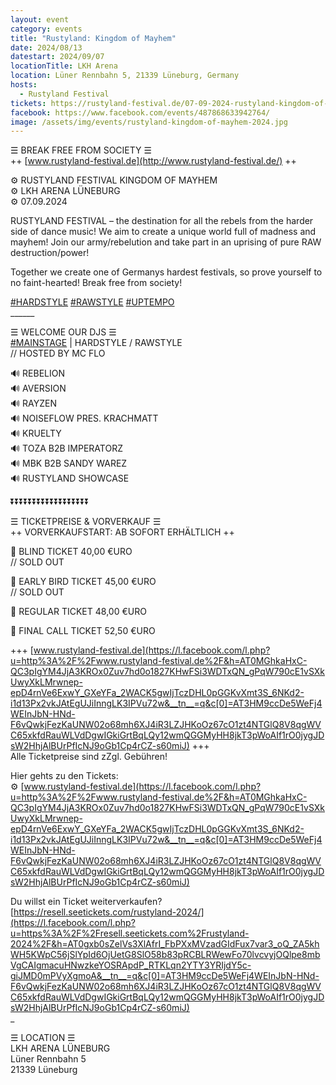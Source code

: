 ```yaml
---
layout: event
category: events
title: "Rustyland: Kingdom of Mayhem"
date: 2024/08/13
datestart: 2024/09/07
locationTitle: LKH Arena
location: Lüner Rennbahn 5, 21339 Lüneburg, Germany
hosts:
  - Rustyland Festival
tickets: https://rustyland-festival.de/07-09-2024-rustyland-kingdom-of-mayhem/
facebook: https://www.facebook.com/events/487868633942764/
image: /assets/img/events/rustyland-kingdom-of-mayhem-2024.jpg
---
```


☰ BREAK FREE FROM SOCIETY ☰  
++ [www.rustyland-festival.de](http://www.rustyland-festival.de/) ++

⚙️ RUSTYLAND FESTIVAL KINGDOM OF MAYHEM  
⚙️ LKH ARENA LÜNEBURG  
⚙️ 07.09.2024

RUSTYLAND FESTIVAL – the destination for all the rebels from the harder side of dance music! We aim to create a unique world full of madness and mayhem! Join our army/rebelution and take part in an uprising of pure RAW destruction/power!

Together we create one of Germanys hardest festivals, so prove yourself to no faint-hearted! Break free from society!

[#HARDSTYLE](https://www.facebook.com/hashtag/hardstyle?__eep__=6&__cft__[0]=AZUkgwLD0LvvT6wUiHBvpJ05APi1QK1gQV7epIJM4yHs5LRI4qpzco2U_RjNmp2ytLVyvhpSc-1t55RTs_yRIFlEPkbyji3noMSZHbrldNVPyn60p0QCqHWFhUbaK-ffnvl7EhJGR5IiIU4PdY7zNsCwhonURcVkj4xQIr4RQY-Jzg&__tn__=q) [#RAWSTYLE](https://www.facebook.com/hashtag/rawstyle?__eep__=6&__cft__[0]=AZUkgwLD0LvvT6wUiHBvpJ05APi1QK1gQV7epIJM4yHs5LRI4qpzco2U_RjNmp2ytLVyvhpSc-1t55RTs_yRIFlEPkbyji3noMSZHbrldNVPyn60p0QCqHWFhUbaK-ffnvl7EhJGR5IiIU4PdY7zNsCwhonURcVkj4xQIr4RQY-Jzg&__tn__=q) [#UPTEMPO](https://www.facebook.com/hashtag/uptempo?__eep__=6&__cft__[0]=AZUkgwLD0LvvT6wUiHBvpJ05APi1QK1gQV7epIJM4yHs5LRI4qpzco2U_RjNmp2ytLVyvhpSc-1t55RTs_yRIFlEPkbyji3noMSZHbrldNVPyn60p0QCqHWFhUbaK-ffnvl7EhJGR5IiIU4PdY7zNsCwhonURcVkj4xQIr4RQY-Jzg&__tn__=q)  
\_\_\_\_\_\_

☰ WELCOME OUR DJS ☰  
[#MAINSTAGE](https://www.facebook.com/hashtag/mainstage?__eep__=6&__cft__[0]=AZUkgwLD0LvvT6wUiHBvpJ05APi1QK1gQV7epIJM4yHs5LRI4qpzco2U_RjNmp2ytLVyvhpSc-1t55RTs_yRIFlEPkbyji3noMSZHbrldNVPyn60p0QCqHWFhUbaK-ffnvl7EhJGR5IiIU4PdY7zNsCwhonURcVkj4xQIr4RQY-Jzg&__tn__=q) | HARDSTYLE / RAWSTYLE  
// HOSTED BY MC FLO

🔊 REBELION  
🔊 AVERSION  
🔊 RAYZEN  
🔊 NOISEFLOW PRES. KRACHMATT  
🔊 KRUELTY  
🔊 TOZA B2B IMPERATORZ  
🔊 MBK B2B SANDY WAREZ  
🔊 RUSTYLAND SHOWCASE

⏬⏬⏬⏬⏬⏬⏬⏬⏬⏬⏬⏬⏬⏬⏬⏬⏬⏬

☰ TICKETPREISE & VORVERKAUF ☰  
++ VORVERKAUFSTART: AB SOFORT ERHÄLTLICH ++

🛒 BLIND TICKET 40,00 €URO  
// SOLD OUT

🛒 EARLY BIRD TICKET 45,00 €URO  
// SOLD OUT

🛒 REGULAR TICKET 48,00 €URO

🛒 FINAL CALL TICKET 52,50 €URO

+++ [www.rustyland-festival.de](https://l.facebook.com/l.php?u=http%3A%2F%2Fwww.rustyland-festival.de%2F&h=AT0MGhkaHxC-QC3pIgYM4JjA3KROx0Zuv7hd0o1827KHwFSi3WDTxQN_gPqW790cE1vSXkUwyXkLMrwnep-epD4rnVe6ExwY_GXeYFa_2WACK5gwIjTczDHL0pGGKvXmt3S_6NKd2-i1d13Px2vkJAtEgUJiInngLK3IPVu72w&__tn__=q&c[0]=AT3HM9ccDe5WeFj4WEInJbN-HNd-F6vQwkjFezKaUNW02o68mh6XJ4iR3LZJHKoOz67cO1zt4NTGlQ8V8qgWVC65xkfdRauWLVdDgwIGkiGrtBqLQy12wmQGGMyHH8jkT3pWoAIf1rO0jygJDsW2HhjAlBUrPfIcNJ9oGb1Cp4rCZ-s60miJ) +++  
Alle Ticketpreise sind zZgl. Gebühren!

Hier gehts zu den Tickets:  
⚙️ [www.rustyland-festival.de](https://l.facebook.com/l.php?u=http%3A%2F%2Fwww.rustyland-festival.de%2F&h=AT0MGhkaHxC-QC3pIgYM4JjA3KROx0Zuv7hd0o1827KHwFSi3WDTxQN_gPqW790cE1vSXkUwyXkLMrwnep-epD4rnVe6ExwY_GXeYFa_2WACK5gwIjTczDHL0pGGKvXmt3S_6NKd2-i1d13Px2vkJAtEgUJiInngLK3IPVu72w&__tn__=q&c[0]=AT3HM9ccDe5WeFj4WEInJbN-HNd-F6vQwkjFezKaUNW02o68mh6XJ4iR3LZJHKoOz67cO1zt4NTGlQ8V8qgWVC65xkfdRauWLVdDgwIGkiGrtBqLQy12wmQGGMyHH8jkT3pWoAIf1rO0jygJDsW2HhjAlBUrPfIcNJ9oGb1Cp4rCZ-s60miJ)

Du willst ein Ticket weiterverkaufen?  
[https://resell.seetickets.com/rustyland-2024/](https://l.facebook.com/l.php?u=https%3A%2F%2Fresell.seetickets.com%2Frustyland-2024%2F&h=AT0gxb0sZelVs3XlAfrI_FbPXxMVzadGIdFux7var3_oQ_ZA5khWH5KWpC56jSlYpId6OjUetG8SlO58b83pRCBLRWewFo70lvcvyjOQlpe8mbVgCAIgmacuHNwzkeYOSRApdP_RTKLqn2YTY3YRIjdY5c-giJMD0mPVyXgmoA&__tn__=q&c[0]=AT3HM9ccDe5WeFj4WEInJbN-HNd-F6vQwkjFezKaUNW02o68mh6XJ4iR3LZJHKoOz67cO1zt4NTGlQ8V8qgWVC65xkfdRauWLVdDgwIGkiGrtBqLQy12wmQGGMyHH8jkT3pWoAIf1rO0jygJDsW2HhjAlBUrPfIcNJ9oGb1Cp4rCZ-s60miJ)  
\_

☰ LOCATION ☰  
LKH ARENA LÜNEBURG  
Lüner Rennbahn 5  
21339 Lüneburg